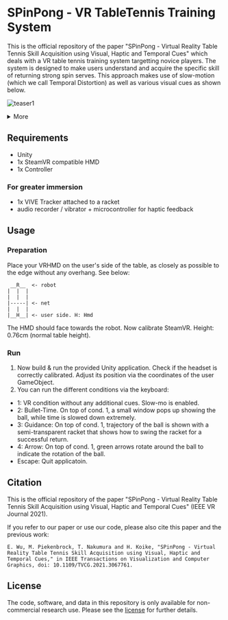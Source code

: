 # SPinPong - VR TableTennis Training System

This is the official repository of the paper "SPinPong - Virtual Reality Table Tennis Skill Acquisition using Visual, Haptic and Temporal Cues" which deals with a VR table tennis training system targetting novice players. The system is designed to make users understand and acquire the specific skill of returning strong spin serves. This approach makes use of slow-motion (which we call Temporal Distortion) as well as various visual cues as shown below.

![teaser1](https://github.com/koikelab-team/SPinPong/blob/master/fig/teaser1.GIF?raw=true)
<details>
  <summary>More</summary>

![teaser2](https://github.com/koikelab-team/SPinPong/blob/master/fig/teaser2.GIF?raw=true)
![teaser3](https://github.com/koikelab-team/SPinPong/blob/master/fig/teaser3.GIF?raw=true)
</details>

## Requirements
- Unity
- 1x SteamVR compatible HMD
- 1x Controller

### For greater immersion
- 1x VIVE Tracker attached to a racket
- audio recorder / vibrator + microcontroller for haptic feedback

## Usage
### Preparation
Place your VRHMD on the user's side of the table, as closely as possible to the edge without any overhang. See below:
```
 __R__  <- robot
|  |  |
|  |  |
|-----| <- net
|  |  |
|__H__| <- user side. H: Hmd
```
The HMD should face towards the robot. Now calibrate SteamVR. Height: 0.76cm (normal table height).

### Run
1. Now build & run the provided Unity application. Check if the headset is correctly calibrated. Adjust its position via the coordinates of the user GameObject.
2. You can run the different conditions via the keyboard:
- 1: VR condition without any additional cues. Slow-mo is enabled.
- 2: Bullet-Time. On top of cond. 1, a small window pops up showing the ball, while time is slowed down extremely.
- 3: Guidance: On top of cond. 1, trajectory of the ball is shown with a semi-transparent racket that shows how to swing the racket for a successful return.
- 4: Arrow: On top of cond. 1, green arrows rotate around the ball to indicate the rotation of the ball.
- Escape: Quit applicatoin.

## Citation

This is the official repository of the paper "SPinPong - Virtual Reality Table Tennis Skill Acquisition using Visual, Haptic and Temporal Cues" (IEEE VR Journal 2021).

If you refer to our paper or use our code, please also cite this paper and the previous work:
```
E. Wu, M. Piekenbrock, T. Nakumura and H. Koike, "SPinPong - Virtual Reality Table Tennis Skill Acquisition using Visual, Haptic and Temporal Cues," in IEEE Transactions on Visualization and Computer Graphics, doi: 10.1109/TVCG.2021.3067761.
```

## License
The code, software, and data in this repository is only available for non-commercial research use. Please see the [license](https://github.com/koikelab-team/SPinPong/blob/master/LICENSE) for further details.
